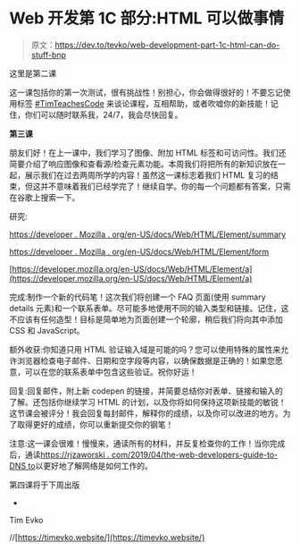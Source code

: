 # Web 开发第 1C 部分:HTML 可以做事情

> 原文：<https://dev.to/tevko/web-development-part-1c-html-can-do-stuff-bnp>

这里是第二课

这一课包括你的第一次测试，很有挑战性！别担心，你会做得很好的！不要忘记使用标签 [#TimTeachesCode](https://twitter.com/search?q=%23TimTeachesCode) 来谈论课程，互相帮助，或者吹嘘你的新技能！记住，你们可以随时联系我，24/7，我会尽快回复。

**第三课**

朋友们好！在上一课中，我们学习了图像、附加 HTML 标签和可访问性。我们还简要介绍了响应图像和查看源/检查元素功能。本周我们将把所有的新知识放在一起，展示我们在过去两周所学的内容！虽然这一课标志着我们 HTML 复习的结束，但这并不意味着我们已经学完了！继续自学。你的每一个问题都有答案，只需在谷歌上搜索一下。

研究:

[https://developer . Mozilla . org/en-US/docs/Web/HTML/Element/summary](https://developer.mozilla.org/en-US/docs/Web/HTML/Element/summary)

[https://developer . Mozilla . org/en-US/docs/Web/HTML/Element/form](https://developer.mozilla.org/en-US/docs/Web/HTML/Element/form)

[https://developer.mozilla.org/en-US/docs/Web/HTML/Element/a](https://developer.mozilla.org/en-US/docs/Web/HTML/Element/a)

完成:制作一个新的代码笔！这次我们将创建一个 FAQ 页面(使用 summary details 元素)和一个联系表单。尽可能多地使用不同的输入类型和链接。记住，这不应该有任何造型！目标是简单地为页面创建一个轮廓，稍后我们将向其中添加 CSS 和 JavaScript。

额外收获:你知道只用 HTML 验证输入域是可能的吗？您可以使用特殊的属性来允许浏览器检查电子邮件、日期和空字段等内容，以确保数据是正确的！如果您愿意，可以在您的联系表单中包含这些验证。祝你好运！

回复:回复邮件，附上新 codepen 的链接，并简要总结你对表单、链接和输入的了解。还包括你继续学习 HTML 的计划，以及你将如何保持这项新技能的敏锐！这节课会被评分！我会回复每封邮件，解释你的成绩，以及你可以改进的地方。为了取得更好的成绩，你可以重新提交你的钢笔！

注意:这一课会很难！慢慢来，通读所有的材料，并反复检查你的工作！当你完成后，通读[https://rjzaworski . com/2019/04/the-web-developers-guide-to-DNS to](https://rjzaworski.com/2019/04/the-web-developers-guide-to-dns%C2%A0to)以更好地了解网络是如何工作的。

第四课将于下周出版

-

Tim Evko

//[https://timevko.website/](https://timevko.website/)